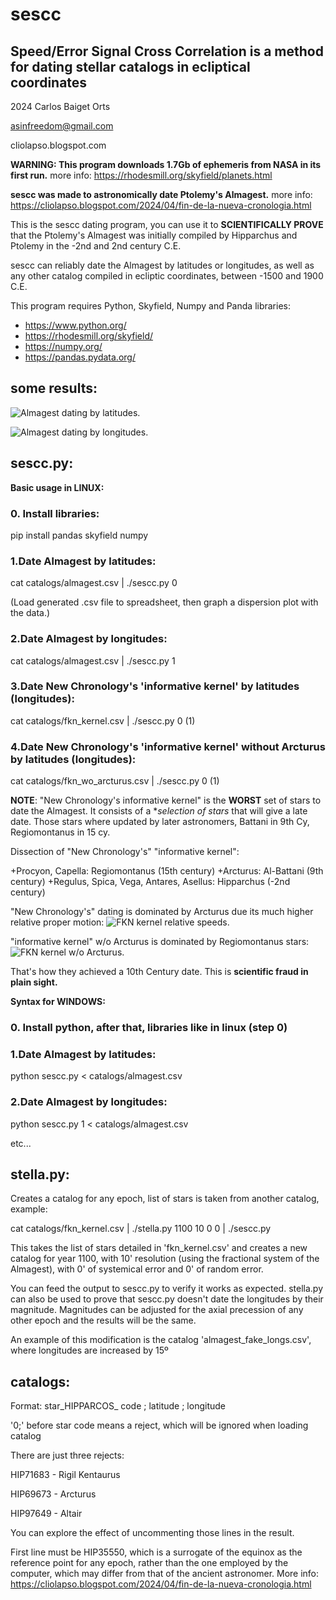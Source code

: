 # sescc

## **Speed/Error Signal Cross Correlation** is a method for dating stellar catalogs in ecliptical coordinates

2024 Carlos Baiget Orts

asinfreedom@gmail.com

cliolapso.blogspot.com

**WARNING: This program downloads 1.7Gb of ephemeris from NASA in its first run.** 
more info: https://rhodesmill.org/skyfield/planets.html

**sescc was made to astronomically date Ptolemy's Almagest.** 
more info: https://cliolapso.blogspot.com/2024/04/fin-de-la-nueva-cronologia.html

This is the sescc dating program, you can use it to **SCIENTIFICALLY PROVE** that the Ptolemy's Almagest was initially compiled by Hipparchus and Ptolemy in the -2nd and 2nd century C.E.

sescc can reliably date the Almagest by latitudes or longitudes, as well as any other catalog compiled in ecliptic coordinates, between -1500 and 1900 C.E.

This program requires Python, Skyfield, Numpy and Panda libraries:

+ https://www.python.org/
+ https://rhodesmill.org/skyfield/
+ https://numpy.org/
+ https://pandas.pydata.org/

## some results:

![Almagest dating by latitudes.](plots/alm_lat.png)

![Almagest dating by longitudes.](plots/alm_lon.png)

## sescc.py:

**Basic usage in LINUX:**

### 0. Install libraries:

pip install pandas skyfield numpy
 
### 1.Date Almagest by latitudes:

cat catalogs/almagest.csv | ./sescc.py 0

(Load generated .csv file to spreadsheet, then graph a dispersion plot with the data.)

### 2.Date Almagest by longitudes:

cat catalogs/almagest.csv | ./sescc.py 1

### 3.Date New Chronology's 'informative kernel' by latitudes (longitudes):

cat catalogs/fkn_kernel.csv | ./sescc.py 0 (1)

### 4.Date New Chronology's 'informative kernel' without Arcturus by latitudes (longitudes):

cat catalogs/fkn_wo_arcturus.csv | ./sescc.py 0 (1)

**NOTE**: "New Chronology's informative kernel" is the **WORST** set of stars to date the Almagest. It consists of a **selection of stars* that will give a late date. 
Those stars where updated by later astronomers, Battani in 9th Cy, Regiomontanus in 15 cy.

Dissection of "New Chronology's" "informative kernel":

+Procyon, Capella: Regiomontanus (15th century)
+Arcturus: Al-Battani (9th century)
+Regulus, Spica, Vega, Antares, Asellus: Hipparchus (-2nd century)

"New Chronology's" dating is dominated by Arcturus due its much higher relative proper motion:
![FKN kernel relative speeds.](plots/rel_speeds.png)

"informative kernel" w/o Arcturus is dominated by Regiomontanus stars:
![FKN kernel w/o Arcturus.](plots/fkn_lat_sin_arcturus.png)

That's how they achieved a 10th Century date.
This is **scientific fraud in plain sight.**

**Syntax for WINDOWS:**

### 0. Install python, after that, libraries like in linux (step 0)

### 1.Date Almagest by latitudes:

python sescc.py < catalogs/almagest.csv

### 2.Date Almagest by longitudes:

python sescc.py 1 < catalogs/almagest.csv

etc...

## stella.py:

Creates a catalog for any epoch, list of stars is taken from another catalog, example:

cat catalogs/fkn_kernel.csv | ./stella.py 1100 10 0 0 | ./sescc.py

This takes the list of stars detailed in 'fkn_kernel.csv' and creates a new catalog for year 1100, with 10' resolution (using the fractional system of the Almagest), with 0' of systemical error and 0' of random error.

You can feed the output to sescc.py to verify it works as expected. stella.py can also be used to prove that sescc.py doesn't date the longitudes by their magnitude. Magnitudes can be adjusted for the axial precession of any other epoch and the results will be the same.

An example of this modification is the catalog 'almagest_fake_longs.csv', where longitudes are increased by 15º

## catalogs:

Format:
star_HIPPARCOS_ code ; latitude ; longitude

'0;' before star code means a reject, which will be ignored when loading catalog

There are just three rejects:

HIP71683 - Rigil Kentaurus

HIP69673 - Arcturus

HIP97649 - Altair

You can explore the effect of uncommenting those lines in the result.

First line must be HIP35550, which is a surrogate of the equinox as the reference point for any epoch, rather than the one employed by the computer, which may differ from that of the ancient astronomer.
More info: https://cliolapso.blogspot.com/2024/04/fin-de-la-nueva-cronologia.html
